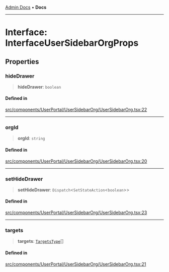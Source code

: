 [Admin Docs](/) • **Docs**

***

# Interface: InterfaceUserSidebarOrgProps

## Properties

### hideDrawer

> **hideDrawer**: `boolean`

#### Defined in

[src/components/UserPortal/UserSidebarOrg/UserSidebarOrg.tsx:22](https://github.com/PalisadoesFoundation/talawa-admin/blob/main/src/components/UserPortal/UserSidebarOrg/UserSidebarOrg.tsx#L22)

***

### orgId

> **orgId**: `string`

#### Defined in

[src/components/UserPortal/UserSidebarOrg/UserSidebarOrg.tsx:20](https://github.com/PalisadoesFoundation/talawa-admin/blob/main/src/components/UserPortal/UserSidebarOrg/UserSidebarOrg.tsx#L20)

***

### setHideDrawer

> **setHideDrawer**: `Dispatch`\<`SetStateAction`\<`boolean`\>\>

#### Defined in

[src/components/UserPortal/UserSidebarOrg/UserSidebarOrg.tsx:23](https://github.com/PalisadoesFoundation/talawa-admin/blob/main/src/components/UserPortal/UserSidebarOrg/UserSidebarOrg.tsx#L23)

***

### targets

> **targets**: [`TargetsType`](../../../../../state/reducers/routesReducer/type-aliases/TargetsType.md)[]

#### Defined in

[src/components/UserPortal/UserSidebarOrg/UserSidebarOrg.tsx:21](https://github.com/PalisadoesFoundation/talawa-admin/blob/main/src/components/UserPortal/UserSidebarOrg/UserSidebarOrg.tsx#L21)
